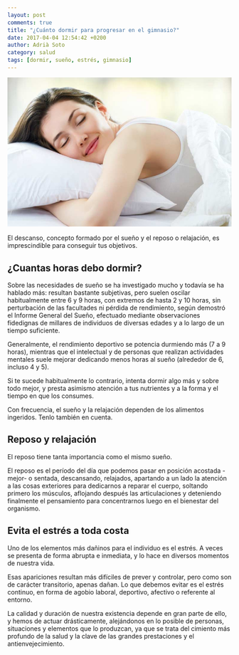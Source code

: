 ```yaml
---
layout: post
comments: true
title: "¿Cuánto dormir para progresar en el gimnasio?"
date: 2017-04-04 12:54:42 +0200
author: Adrià Soto
category: salud
tags: [dormir, sueño, estrés, gimnasio]
---
```

![Cómo dormir bien](/assets/como-dormir-bien.jpg)

El descanso, concepto formado por el sueño y el reposo o relajación, es imprescindible 
para conseguir tus objetivos.

## ¿Cuantas horas debo dormir?

Sobre las necesidades de sueño se ha investigado mucho y todavía se ha hablado más: 
resultan bastante subjetivas, pero suelen oscilar habitualmente entre 6 y 9 horas, con 
extremos de hasta 2 y 10 horas, sin perturbación de las facultades ni pérdida de 
rendimiento, según demostró el Informe General del Sueño, efectuado mediante observaciones 
fidedignas de millares de individuos de diversas edades y a lo largo de un tiempo suficiente.

<!--excerpt-->

Generalmente, el rendimiento deportivo se potencia durmiendo más (7 a 9 horas), mientras 
que el intelectual y de personas que realizan actividades mentales suele mejorar dedicando 
menos horas al sueño (alrededor de 6, incluso 4 y 5).

Si te sucede habitualmente lo contrario, intenta dormir algo más y sobre todo mejor, y 
presta asimismo atención a tus nutrientes y a la forma y el tiempo en que los consumes.

Con frecuencia, el sueño y la relajación dependen de los alimentos ingeridos. Tenlo también 
en cuenta.

## Reposo y relajación

El reposo tiene tanta importancia como el mismo sueño.

El reposo es el período del día que podemos pasar en posición acostada -mejor- o sentada, 
descansando, relajados, apartando a un lado la atención a las cosas exteriores para dedicarnos 
a reparar el cuerpo, soltando primero los músculos, aflojando después las articulaciones y 
deteniendo finalmente el pensamiento para concentrarnos luego en el bienestar del organismo.

## Evita el estrés a toda costa

Uno de los elementos más dañinos para el individuo es el estrés. A veces se presenta de forma 
abrupta e inmediata, y lo hace en diversos momentos de nuestra vida.

Esas apariciones resultan más difíciles de prever y controlar, pero como son de carácter 
transitorio, apenas dañan. Lo que debemos evitar es el estrés continuo, en forma de agobio laboral, 
deportivo, afectivo o referente al entorno.

La calidad y duración de nuestra existencia depende en gran parte de ello, y hemos de actuar 
drásticamente, alejándonos en lo posible de personas, situaciones y elementos que lo produzcan, 
ya que se trata del cimiento más profundo de la salud y la clave de las grandes prestaciones y el 
antienvejecimiento.
